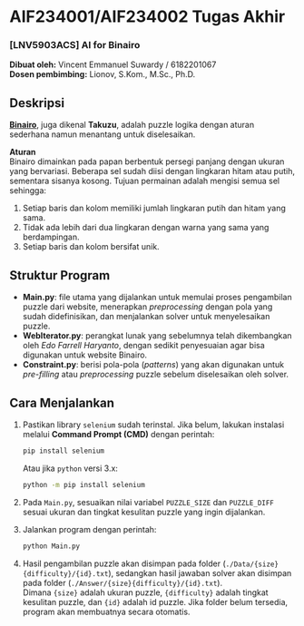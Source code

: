 # AIF234001/AIF234002 Tugas Akhir 

### [LNV5903ACS] AI for Binairo

**Dibuat oleh:** Vincent Emmanuel Suwardy / 6182201067  
**Dosen pembimbing:** Lionov, S.Kom., M.Sc., Ph.D.

## Deskripsi

[**Binairo**](https://www.puzzle-binairo.com/), juga dikenal **Takuzu**, adalah puzzle logika dengan aturan sederhana namun menantang untuk diselesaikan.

**Aturan**  
Binairo dimainkan pada papan berbentuk persegi panjang dengan ukuran yang bervariasi. Beberapa sel sudah diisi dengan lingkaran hitam atau putih, sementara sisanya kosong. Tujuan permainan adalah mengisi semua sel sehingga:
1. Setiap baris dan kolom memiliki jumlah lingkaran putih dan hitam yang sama.
2. Tidak ada lebih dari dua lingkaran dengan warna yang sama yang berdampingan.
3. Setiap baris dan kolom bersifat unik.

## Struktur Program

- **Main.py**: file utama yang dijalankan untuk memulai proses pengambilan puzzle dari website, menerapkan _preprocessing_ dengan pola yang sudah didefinisikan, dan menjalankan solver untuk menyelesaikan puzzle.
- **WebIterator.py**: perangkat lunak yang sebelumnya telah dikembangkan oleh _Edo Farrell Haryanto_, dengan sedikit penyesuaian agar bisa digunakan untuk website Binairo.
- **Constraint.py**: berisi pola-pola (_patterns_) yang akan digunakan untuk _pre-filling_ atau _preprocessing_ puzzle sebelum diselesaikan oleh solver.

## Cara Menjalankan

1. Pastikan library `selenium` sudah terinstal.
   Jika belum, lakukan instalasi melalui **Command Prompt (CMD)** dengan perintah:

   ```bash
   pip install selenium
   ```

   Atau jika `python` versi 3.x:

   ```bash
   python -m pip install selenium
   ``` 

2. Pada `Main.py`, sesuaikan nilai variabel `PUZZLE_SIZE` dan `PUZZLE_DIFF` sesuai ukuran dan tingkat kesulitan puzzle yang ingin dijalankan.

3. Jalankan program dengan perintah:

    ```bash
    python Main.py
    ```

4. Hasil pengambilan puzzle akan disimpan pada folder (`./Data/{size}{difficulty}/{id}.txt`), sedangkan hasil jawaban solver akan disimpan pada folder (`./Answer/{size}{difficulty}/{id}.txt`).  
   Dimana `{size}` adalah ukuran puzzle, `{difficulty}` adalah tingkat kesulitan puzzle, dan `{id}` adalah id puzzle. Jika folder belum tersedia, program akan membuatnya secara otomatis.